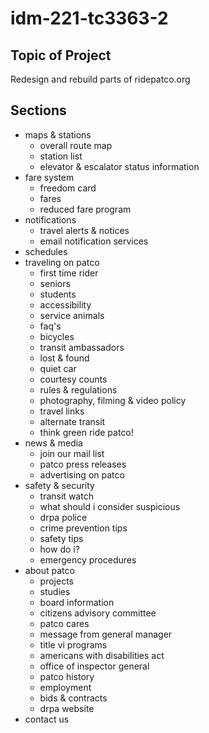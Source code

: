 # idm-221-tc3363-2
 
## Topic of Project

Redesign and rebuild parts of ridepatco.org

## Sections

- maps & stations
    - overall route map
    - station list
    - elevator & escalator status information
- fare system
    - freedom card
    - fares
    - reduced fare program
- notifications
    - travel alerts & notices
    - email notification services
- schedules
- traveling on patco
    - first time rider
    - seniors
    - students
    - accessibility
    - service animals
    - faq's
    - bicycles
    - transit ambassadors
    - lost & found
    - quiet car
    - courtesy counts
    - rules & regulations
    - photography, filming & video policy
    - travel links
    - alternate transit
    - think green ride patco!
- news & media
    - join our mail list
    - patco press releases
    - advertising on patco
- safety & security
    - transit watch
    - what should i consider suspicious
    - drpa police
    - crime prevention tips
    - safety tips
    - how do i?
    - emergency procedures
- about patco
    - projects
    - studies
    - board information
    - citizens advisory committee
    - patco cares
    - message from general manager
    - title vi programs
    - americans with disabilities act
    - office of inspector general
    - patco history
    - employment
    - bids & contracts
    - drpa website
- contact us
